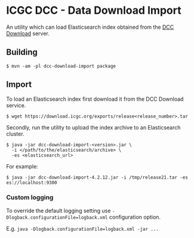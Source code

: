 # ICGC DCC - Data Download Import

An utility which can load Elasticsearch index obtained from the [DCC Download](https://download.icgc.org/exports) server.

## Building

```shell
$ mvn -am -pl dcc-download-import package
```

## Import
To load an Elasticsearch index first download it from the DCC Download service.

```shell
$ wget https://download.icgc.org/exports/release<release_number>.tar
```

Secondly, run the utility to upload the index archive to an Elasticsearch cluster.

```shell
$ java -jar dcc-download-import-<version>.jar \
  -i </path/to/the/elasticsearch/archive> \
  -es <elasticsearch_url>
```

For example:

```shell
$ java -jar dcc-download-import-4.2.12.jar -i /tmp/release21.tar -es es://localhost:9300
```

### Custom logging
To override the default logging setting use `-Dlogback.configurationFile=logback.xml` configuration option.

E.g. `java -Dlogback.configurationFile=logback.xml -jar ...`
